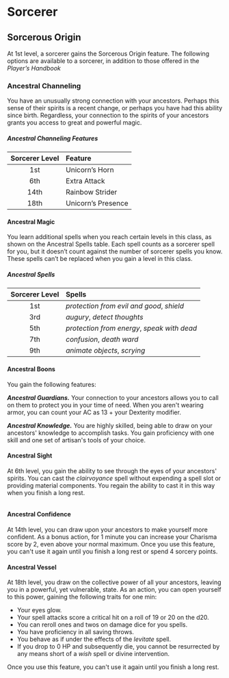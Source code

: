 <div class="phb">

# Sorcerer

## Sorcerous Origin
At 1st level, a sorcerer gains the Sorcerous Origin feature. The following options are available to a sorcerer, in addition to those offered in the *Player’s Handbook*

### Ancestral Channeling

You have an unusually strong connection with your ancestors. Perhaps this sense of their spirits is a recent change, or perhaps you have had this ability since birth. Regardless, your connection to the spirits of your ancestors grants you access to great and powerful magic.

##### Ancestral Channeling Features
| Sorcerer Level | Feature |
|:----:|:-------------|
| 1st  | Unicorn’s Horn |
| 6th  | Extra Attack |
| 14th | Rainbow Strider |
| 18th | Unicorn’s Presence |

#### Ancestral Magic

You learn additional spells when you reach
certain levels in this class, as shown on the
Ancestral Spells table. Each spell counts as a
sorcerer spell for you, but it doesn’t count
against the number of sorcerer spells you know.
These spells can’t be replaced when you gain a
level in this class.

##### Ancestral Spells
| Sorcerer Level | Spells |
|:----:|:-------------|
| 1st  | *protection from evil and good*, *shield* |
| 3rd  | *augury*, *detect thoughts* |
| 5th | *protection from energy*, *speak with dead* |
| 7th | *confusion*, *death ward* |
| 9th | *animate objects*, *scrying* |

#### Ancestral Boons

You gain the following features:

***Ancestral Guardians.***
Your connection to your ancestors allows you to call on them to protect you in your time of need. When you aren't wearing armor, you can count your AC as 13 + your Dexterity modifier.

***Ancestral Knowledge.***
You are highly skilled, being able to draw on your ancestors' knowledge to accomplish tasks. You gain proficiency with one skill and one set of artisan's tools of your choice.

#### Ancestral Sight

At 6th level, you gain the ability to see through the eyes of your ancestors' spirits. You can cast the *clairvoyance* spell without expending a spell slot or providing material components. You regain the ability to cast it in this way when you finish a long rest.

```
```

#### Ancestral Confidence

At 14th level, you can draw upon your ancestors to make yourself more confident. As a bonus action, for 1 minute you can increase your Charisma score by 2, even above your normal maximum. Once you use this feature, you can't use it again until you finish a long rest or spend 4 sorcery points.

#### Ancestral Vessel

At 18th level, you draw on the collective power of all your ancestors, leaving you in a powerful, yet vulnerable, state. As an action, you can open yourself to this power, gaining the following traits for one min:

- Your eyes glow.
- Your spell attacks score a critical hit on a roll of 19 or 20 on the d20.
- You can reroll ones and twos on damage dice for you spells.
- You have proficiency in all saving throws.
- You behave as if under the effects of the *levitate* spell.
- If you drop to 0 HP and subsequently die, you cannot be resurrected by any means short of a *wish* spell or divine intervention.

Once you use this feature, you can't use it again until you finish a long rest.
